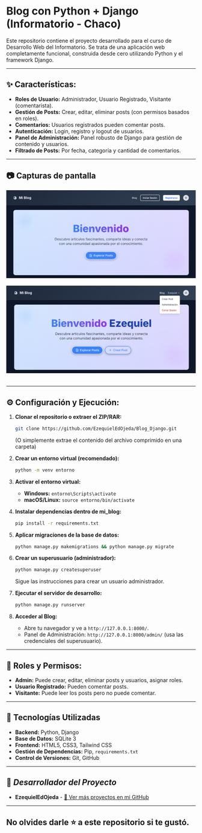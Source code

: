 # Blog con Python + Django (Informatorio - Chaco)

Este repositorio contiene el proyecto desarrollado para el curso de Desarrollo Web del Informatorio. Se trata de una aplicación web completamente funcional, construida desde cero utilizando Python y el framework Django.

---

## ✨ Características:

* **Roles de Usuario:** Administrador, Usuario Registrado, Visitante (comentarista).
* **Gestión de Posts:** Crear, editar, eliminar posts (con permisos basados en roles).
* **Comentarios:** Usuarios registrados pueden comentar posts.
* **Autenticación:** Login, registro y logout de usuarios.
* **Panel de Administración:** Panel robusto de Django para gestión de contenido y usuarios.
* **Filtrado de Posts:** Por fecha, categoría y cantidad de comentarios.

---

## 📷 Capturas de pantalla

![Visitando](image1.png)
<br></br>
![Logeado](image2.png)
<br></br>

---

## ⚙️ Configuración y Ejecución:

1.  **Clonar el repositorio o extraer el ZIP/RAR:**
    ```bash
    git clone https://github.com/EzequielEdOjeda/Blog_Django.git
    ```
    (O simplemente extrae el contenido del archivo comprimido en una carpeta)

2.  **Crear un entorno virtual (recomendado):**
    ```bash
    python -m venv entorno
    ```

3.  **Activar el entorno virtual:**
    * **Windows:** `entorno\Scripts\activate`
    * **macOS/Linux:** `source entorno/bin/activate`

4.  **Instalar dependencias dentro de mi_blog:**
    ```bash
    pip install -r requirements.txt
    ```

5.  **Aplicar migraciones de la base de datos:**
    ```bash
    python manage.py makemigrations && python manage.py migrate
    ```

6.  **Crear un superusuario (administrador):**
    ```bash
    python manage.py createsuperuser
    ```
    Sigue las instrucciones para crear un usuario administrador.

7.  **Ejecutar el servidor de desarrollo:**
    ```bash
    python manage.py runserver
    ```

8.  **Acceder al Blog:**
    * Abre tu navegador y ve a `http://127.0.0.1:8000/`.
    * Panel de Administración: `http://127.0.0.1:8000/admin/` (usa las credenciales del superusuario).

---

## 📁 Roles y Permisos:

* **Admin:** Puede crear, editar, eliminar posts y usuarios, asignar roles.
* **Usuario Registrado:** Pueden comentar posts.
* **Visitante:** Puede leer los posts pero no puede comentar.

---

## 🚀  Tecnologías Utilizadas

* **Backend:** Python, Django
* **Base de Datos:** SQLite 3 
* **Frontend:** HTML5, CSS3, Tailwind CSS
* **Gestión de Dependencias:** Pip, `requirements.txt`
* **Control de Versiones:** Git, GitHub

---

## 👤 *Desarrollador del Proyecto*

* **EzequielEdOjeda** - [🔗 Ver más proyectos en mi  GitHub](https://github.com/EzequielEdOjeda)

---

## No olvides darle ⭐ a este repositorio si te gustó.
